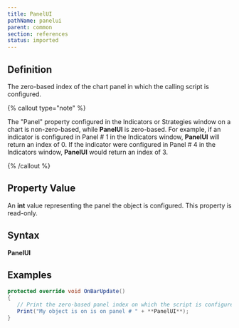 ```yaml
---
title: PanelUI
pathName: panelui
parent: common
section: references
status: imported
---
```


## Definition

The zero-based index of the chart panel in which the calling script is configured.

{% callout type="note" %}

The "Panel" property configured in the Indicators or Strategies window on a chart is non-zero-based, while **PanelUI** is zero-based. For example, if an indicator is configured in Panel # 1 in the Indicators window, **PanelUI** will return an index of 0. If the indicator were configured in Panel # 4 in the Indicators window, **PanelUI** would return an index of 3.

{% /callout %}

## Property Value

An **int** value representing the panel the object is configured. This property is read-only.

## Syntax

**PanelUI**

## Examples

```csharp
protected override void OnBarUpdate()
{
   // Print the zero-based panel index on which the script is configured
   Print("My object is on is on panel # " + **PanelUI**);
}
```
